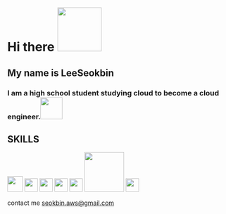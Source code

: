# Hi there <img src="https://github.com/LeeSeokBln/LeeSeokbln/assets/101256150/41a16b4a-dbe0-4b58-b807-efe737d5e638" width="100">

## My name is LeeSeokbin

### I am a high school student studying cloud to become a cloud engineer.<img src="https://github.com/LeeSeokBln/LeeSeokbln/assets/101256150/dbacbaa4-977e-4bf3-aca5-68770644b302" width="50">

## SKILLS
<img src="https://github.com/LeeSeokBln/LeeSeokbln/assets/101256150/6e2d46d4-de3f-47fa-a988-e68e0c6c45b0" width="35"> <img src="https://github.com/LeeSeokBln/LeeSeokbln/assets/101256150/b60aaa62-7a31-47a4-9c3d-ce4bb00060d8" width="30"> <img src="https://github.com/LeeSeokBln/LeeSeokbln/assets/101256150/65823f0b-3f86-4b46-81de-909c9e025aee" width="30"> <img src="https://github.com/LeeSeokBln/LeeSeokbln/assets/101256150/a51b66e4-0fd5-40e4-84a3-515c4afbec31" width="30"> <img src="https://github.com/LeeSeokBln/LeeSeokbln/assets/101256150/6ac332b7-1973-40b8-9829-b587d8f9ed78" width="30"> <img src="https://github.com/LeeSeokBln/LeeSeokbln/assets/101256150/da54467e-ea32-4c2f-b6a6-b2102c4d7e83" width="90"> <img src="https://github.com/LeeSeokBln/LeeSeokbln/assets/101256150/fc1f5d9e-b9b3-4763-8657-9bc730b6c032" width="30">

contact me 
seokbin.aws@gmail.com
